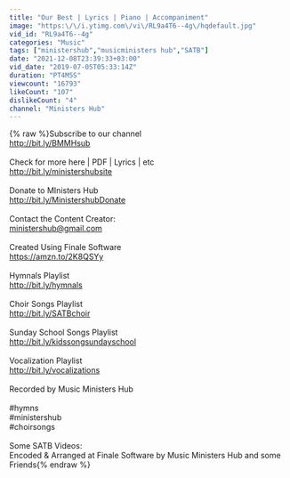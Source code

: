 ```yaml
---
title: "Our Best | Lyrics | Piano | Accompaniment"
image: "https:\/\/i.ytimg.com\/vi\/RL9a4T6--4g\/hqdefault.jpg"
vid_id: "RL9a4T6--4g"
categories: "Music"
tags: ["ministershub","musicministers hub","SATB"]
date: "2021-12-08T23:39:33+03:00"
vid_date: "2019-07-05T05:33:14Z"
duration: "PT4M5S"
viewcount: "16793"
likeCount: "107"
dislikeCount: "4"
channel: "Ministers Hub"
---
```

{% raw %}Subscribe to our channel<br /><a rel="nofollow" target="blank" href="http://bit.ly/BMMHsub">http://bit.ly/BMMHsub</a><br /><br />Check for more here | PDF | Lyrics | etc<br /><a rel="nofollow" target="blank" href="http://bit.ly/ministershubsite">http://bit.ly/ministershubsite</a><br /><br />Donate to MInisters Hub <br /><a rel="nofollow" target="blank" href="http://bit.ly/MinistershubDonate">http://bit.ly/MinistershubDonate</a><br /><br />Contact the Content Creator:<br />ministershub@gmail.com<br /><br />Created Using Finale Software<br /><a rel="nofollow" target="blank" href="https://amzn.to/2K8QSYy">https://amzn.to/2K8QSYy</a><br /><br />Hymnals Playlist<br /><a rel="nofollow" target="blank" href="http://bit.ly/hymnals">http://bit.ly/hymnals</a><br /><br />Choir Songs Playlist<br /><a rel="nofollow" target="blank" href="http://bit.ly/SATBchoir">http://bit.ly/SATBchoir</a><br /><br />Sunday School Songs Playlist<br /><a rel="nofollow" target="blank" href="http://bit.ly/kidssongsundayschool">http://bit.ly/kidssongsundayschool</a><br /><br />Vocalization Playlist<br /><a rel="nofollow" target="blank" href="http://bit.ly/vocalizations">http://bit.ly/vocalizations</a><br /><br />Recorded by Music Ministers Hub<br /><br />#hymns<br />#ministershub<br />#choirsongs<br /><br />Some SATB Videos: <br />Encoded &amp; Arranged at Finale Software by Music Ministers Hub and some Friends{% endraw %}

